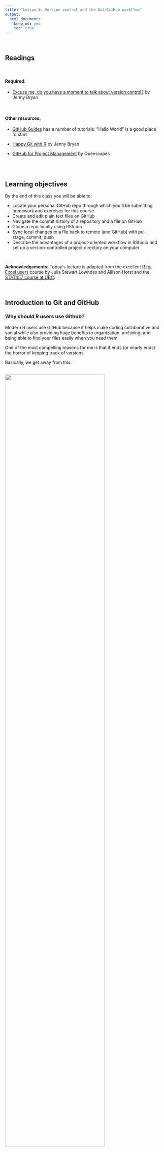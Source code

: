 ```yaml
---
title: "Lesson 3: Version control and the Git/GitHub workflow"
output: 
  html_document:
    keep_md: yes 
    toc: true
---
```

  

<br>

## Readings

<br>
 
#### Required:  
* [Excuse me, do you have a moment to talk about version control?](https://peerj.com/preprints/3159/) by Jenny Bryan  


<br>

#### Other resources:  
* [GitHub Guides](https://guides.github.com/) has a number of tutorials. "Hello World" is a good place to start

* [Happy Git with R](https://happygitwithr.com/) by Jenny Bryan

* [GitHub for Project Management](https://openscapes.github.io/series/github-issues.html) by Openscapes

<br>
<br>

## Learning objectives

By the end of this class you will be able to:  

* Locate your personal GitHub repo through which you'll be submitting homework and exercises for this course
* Create and edit plain text files on GitHub
* Navigate the commit history of a repository and a file on GitHub
* Clone a repo locally using RStudio
* Sync local changes to a file back to remote (and GitHub) with pull, stage, commit, push
* Describe the advantages of a project-oriented workflow in RStudio and set up a version-controlled project directory on your computer

<br>

**Acknowledgements**: Today's lecture is adapted from the excellent [R for Excel users](https://rstudio-conf-2020.github.io/r-for-excel/) course by Julia Stewart Lowndes and Allison Horst and the [STAT457 course at UBC](https://stat545guidebook.netlify.com/the-version-control-workflow.html).

<br>

## Introduction to Git and GitHub

### Why should R users use Github?

Modern R users use GitHub because it helps make coding collaborative and social while also providing huge benefits to organization, archiving, and being able to find your files easily when you need them.

One of the most compelling reasons for me is that it ends (or nearly ends) the horror of keeping track of versions.

Basically, we get away from this: 

<br>

<img src="assets/MessySaves.png" width="80%" />
<br>

This is a nightmare not only because I have NO idea which is truly the version we used in that analysis we need to update, but because it is going to take a lot of detective work to see what actually changed between each file. Also, it is very sad to think about the amount of time everyone involved is spending on bookkeeping: is everyone downloading an attachment, dragging it to wherever they organize this on their own computers, and then renaming everything? Hours and hours of all of our lives. 

But then there is GitHub. 

In GitHub, in this example you will likely only see a single file, which is the most recent version. GitHub's job is to track who made any changes and when (so no need to save a copy with your name or date at the end), and it also requires that you write something human-readable that will be a breadcrumb for you in the future. It is also designed to be easy to compare versions, and you can easily revert to previous versions. 

GitHub also supercharges you as a collaborator. First and foremost with Future You, but also sets you up to collaborate with Future Us!

GitHub, especially in combination with RStudio, is also game-changing for publishing and distributing. You can — and we will — publish and share files openly on the internet. 

<br>

### What is GitHub? And Git?

OK so what is GitHub? And Git? 

- **Git** is a program that you install on your computer: it is version control software that tracks changes to your files over time.

- **Github** is an website that is essentially a social media platform for your git-versioned files. GitHub stores all your versioned files as an archive, but also as allows you to interact with other people's files and has management tools for the social side of software projects. It has many nice features to be able visualize differences between [images](https://help.github.com/articles/rendering-and-diffing-images/), [rendering](https://help.github.com/articles/mapping-geojson-files-on-github/) & [diffing](https://github.com/blog/1772-diffable-more-customizable-maps) map data files, [render text data files](https://help.github.com/articles/rendering-csv-and-tsv-data/), and [track changes in text](https://help.github.com/articles/rendering-differences-in-prose-documents/).

GitHub was developed for software development, so much of the functionality and terminology that is exciting for professional programmers (e.g., branches and pull requests) isn't necessarily the right place for us as new R users to get started. We'll get there soon, but for now, we will be learning and practicing GitHub's features and terminology on a "need to know basis" as we start managing our projects with GitHub.

<br>

### Account types

GitHub allows for cloud storage, like Google Drive and Dropbox do. But there’s a bit more structure than just storing files under your account:

* Repositories (aka “repos”): All files must be organized into repositories. Think of these as self-contained projects. These can either be public or private.
* User Accounts vs. Organization Accounts (aka “Org”): All repositories belong to an account:

  * A user account is the account you just made, and typically holds repositories related to your own work.
  * An Organization account can be owned by multiple people, and typically holds repositories relevant to a group (like `therkildsen-class`).

Examples:

* The [ggplot2 repo](https://github.com/tidyverse/ggplot2), within its corresponding `tidyverse Org`
* Our [class website](https://github.com/nt246/NTRES6940-data-science) within Nina's user account `nt246`

<br>

### Reconnecting with your course repo on GitHub
As we discussed at the end of last class, we have created a GitHub Classroom organization for the class. You should all have accessed your personal course repo through which you will be submitting your assignments and communicating with us. If not, click [here](https://classroom.github.com/a/SA7QIA7g) and select your name from the list (or just click continue if you don't see your name there).

Once you land on your repo page, notice that it is hosted within our course organizational account `therkildsen-class`, not your personal account (see the path in the top left corner). To make this repo also show up on your personal account page, click the "Star" button on the top right of the page. Now if you click on the profile information in the very top right corner, and select the "Your stars" option, you'll be taken to a list of all the repos you have starred and your course repo should show up here (it should be named something like `therkildsen-class/ntres-6940-YOUR_USER_NAME`). Click on the repo name to return to your course repo.

<br>

## Navigating GitHub

### Make a new file on your course repo

<br>

#### Together:
* Click on the “Create New File” button on your repository’s home page.
* Call it `navigating_github.md`
* Leave it blank, and commit (“save”) the file by clicking on green “commit new file” button at the bottom of the page.
* Together: Add the URL for our [course homepage](https://nt246.github.io/NTRES6940-data-science/index.html) to your `navigating_github.md` file (click on the pen button to edit), together with some commentary
* Commit the changes

<br>

#### Your turn:
* Now add the URL’s (with commentary) to 
  + your personal class repo
  + your user account page
* Commit the changes

* Now create a new subdirectory for course notes (remember to not use spaces in names, so you can call it something like course-notes)


If you can't figure out how to add a subdirectory, you're not the first to wonder. Let's [ask the internet](https://github.com/KirstieJane/STEMMRoleModels/wiki/Creating-new-folders-in-GitHub-repository-via-the-browser)

<br>

### Exploring the commit history of a repo
We'll go through this together.


GitHub uses the program Git to keep track of the project’s history.

Users make “commits” to form a commit history

* Git only tracks the changes associated with a commit, so it doesn’t need to take a snapshot of all your files each time.
* The actual changes are called a diff.

Demostration:

* View commit history of the [course website repo](https://github.com/nt246/NTRES6940-data-science) by clicking on the “commits” button on the repo home page.
* View a recent diff by clicking on the button with the SHA or hash code (something like `6c0a5f1`).
* This is also useful for collaborators to see exactly what you changed.
* View the repository from a while back with the <> button.
* View the history of a file by clicking on the file, then clicking “History”.

<br>

### Why version control?

* Don’t fret removing stuff
* Leave a breadcrumb trail for troubleshooting
* “Undo” and navigate a previous state
* Helps you define your work

<br>

## Interfacing with GitHub from our local computers using RStudio

We should all have set up git on our local computers by now and have it connected to RStudio. If you don't, follow the instructions [here](https://nt246.github.io/NTRES6940-data-science/lesson2-rmarkdown-github.html#github_brief_intro__config)

<br>

## Clone your repository using RStudio

Let's recap on the setup we rushed through at the end of last class. We have all identified our course repo on GitHub, i.e. in the cloud. Now, let's get it established locally on our computers: that is called "cloning". 

Let's clone this repo to our local computer using RStudio. Unlike downloading, cloning keeps all the version control and user information bundled with the files. 

<br>

### Copy the repo address 

First, click the green "Code" button, then copy the web address of the repository you want to clone. We will use HTTPS. 

> **Aside**: HTTPS is default, but you could alternatively set up with SSH. This is more advanced than we will get into here, but allows 2-factor authentication. See [Happy Git with R](https://happygitwithr.com/credential-caching.html#special-consideration-re-two-factor-authentication) for more information.
<br>

<img src="assets/github-clone-sept20.png" width="100%" />

<br>

### RStudio: New Project

Now go back to RStudio, and click on New Project. There are a few different ways; you could also go to File > New Project..., or click the little green + with the R box in the top left.
also in the File menu).

<br>

<img src="assets/new_project1.png" width="80%" />

<br>


### Select Version Control

<br>

<img src="assets/new_project2.png" width="80%" />

<br>

### Select Git

Since we are using git. 

<br>

<img src="assets/new_project3.png" width="80%" />

<br>


### Paste the repo address

Paste the repo address (which is still in your clipboard) into in the "Repository URL" field. The "Project directory name" should autofill; if it does not press *tab*, or type it in. It is best practice to keep the "Project directory name" THE SAME as the repository name.

When cloned, this repository is going to become a folder on your computer. 

At this point you can save this repo anywhere. There are different schools of thought but we think it is useful to create a high-level folder where you will keep your github repos to keep them organized. We call ours `github` and keep it in our root folder (`~/github`), and so that is what we will demonstrate here — you are welcome to do the same. Press "Browse..." to navigate to a folder and you have the option of creating a new folder. Make sure to not place it in folder tracked by a cloud storage service (e.g. DropBox, Google Drive or Box).

Finally, click Create Project. 

<br>

<img src="assets/new_project4.png" width="80%" />

<br>
<br>

### Admire and inspect your local repo

If everything went well, the repository will show up in RStudio!

<br>

<img src="assets/new_project5.png" width="100%" />

<br>

The repository is also saved to the location you specified, and you can navigate to it as you normally would in Finder or Windows Explorer: 

<br>

<img src="assets/new_project6.png" width="80%" />

<br>

**Hooray!**

<br>


Let's notice a few things: 

First, our working directory is set to `~/github/r-workshop`, and `r-workshop` is also named in the top right hand corner.

Second, we have a Git tab in the top right pane! Let's click on it. 

<br>

<img src="assets/new_project5_annotated.png" width="80%" />

<br>

Our Git tab has 2 items:

- .gitignore file
- .Rproj file

These have been added to our repo by RStudio — we can also see them in the File pane in the bottom right of RStudio. These are helper files that RStudio has added to streamline our workflow with GitHub and R. We will talk about these a bit more soon. One thing to note about these files is that they begin with a period (`.`) which means they are hidden files: they show up in the Files pane of RStudio but won't show up in your Finder or Windows Explorer.

Going back to the Git tab, both these files have little yellow icons with question marks `?`. This is GitHub's way of saying: "I am responsible for tracking everything that happens in this repo, but I'm not sure what is going on with these files yet. Do you want me to track them too?" 

We will handle this in a moment; first let's look at the README.md file.

<br>

### Edit your README file

Let's also open up the README.md. This is a Markdown file, which is the same language we just learned with R Markdown. It's like an R Markdown file without the abilities to run R code. 

We will edit the file and illustrate how GitHub tracks files that have been modified (to complement seeing how it tracks files that have been added. 

README files are common in programming; they are the first place that someone will look to see **why code exists and how to run it**. 

In my README, I'll write: 

```
This repo is for my coursework for NTRES 6940. 
```

When I save this, notice how it shows up in my Git tab. It has a blue "M": GitHub is already tracking this file, and tracking it line-by-line, so it knows that something is different: it's Modified with an M. 

Great. Now let's sync back to GitHub in 4 steps.  
 
<br>

## Sync from RStudio (local) to GitHub (remote)

Syncing to GitHub.com means 4 steps: 

1. Pull
1. Stage
1. Commit
1. Push

<br>

<img src="assets/commit_steps.png" width="100%" />

<br>

We start off this whole process by clicking on the Commit section. 

<br>

<img src="assets/commit_circled.png" width="100%" />

<br>

### Pull 

We start off by "Pulling" from the remote repository (GitHub.com) to make sure that our local copy has the most up-to-date information that is available online. Right now, since we just created the repo and are the only ones that have permission to work on it, we can be pretty confident that there isn't new information available. But we pull anyways because this is a very safe habit to get into for when you start collaborating with yourself across computers or others. Best practice is to pull often: it costs nothing (other than an internet connection). 

Pull by clicking the teal Down Arrow. (Notice also how when you highlight a filename, a preview of the differences displays below).

<br>

<img src="assets/commit_pull.png" width="100%" />

<br>

### Stage

Let's click the boxes next to each file. This is called "staging a file": you are indicating that you want GitHub to track this file, and that you will be syncing it shortly. Notice: 

- .Rproj and .gitignore files: the question marks turn into an A because these are new files that have been added to your repo (automatically by RStudio, not by you). 
- README.md file: the M indicates that this was modified (by you)

These are the codes used to describe how the files are changed, (from the RStudio [cheatsheet](http://www.rstudio.com/wp-content/uploads/2016/01/rstudio-IDE-cheatsheet.pdf)):

<br>

<img src="assets/commit_codes_added_modified.png" width="30%" />

<br>

### Commit

Committing is different from saving our files (which we still have to do! RStudio will indicate a file is unsaved with red text and an asterix). We commit a single file or a group of files when we are ready to save a snapshot in time of the progress we've made. Maybe this is after a big part of the analysis was done, or when you're done working for the day.

Committing our files is a 2-step process.

First, you write a "commit message", which is a human-readable note about what has changed that will accompany GitHub's non-human-readable alphanumeric code to track our files. I think of commit messages like breadcrumbs to my Future Self: how can I use this space to be useful for me if I'm trying to retrace my steps (and perhaps in a panic?). 

Second, you press Commit. 

<br>

<img src="assets/commit_message_arrow.png" width="100%" />

<br>

When we have committed successfully, we get a rather unsuccessful-looking pop-up message. You can read this message as "Congratulations! You've successfully committed 3 files, 2 of which are new!" It is also providing you with that alphanumeric SHA code that GitHub is using to track these files. 

If our attempt was not successful, we will see an Error. Otherwise, interpret this message as a joyous one. 

> Does your pop-up message say "Aborting commit due to empty commit message."? GitHub is really serious about writing human-readable commit messages.
<br>

<img src="assets/commit_success.png" width="100%" />

<br>

When we close this window there is going to be (in my opinion) a very subtle indication that we are not done with the syncing process. 

<br>

<img src="assets/commit_branch_ahead_of_origin_master.png" width="100%" />

<br>


We have successfully committed our work as a breadcrumb-message-approved snapshot in time, but it still only exists locally on our computer. We can commit without an internet connection; we have not done anything yet to tell GitHub that we want this pushed to the remote repo at GitHub.com. So as the last step, we push. 


### Push

The last step in the syncing process is to Push!

<br>

<img src="assets/commit_push.png" width="100%" />

<br>

Awesome! We're done here in RStudio for the moment, let's check out the remote on GitHub.com.

<br>

## Commit history

The files you added should now be on github.com. 

Notice how the README.md file we created is automatically displayed at the bottom. Since it is good practice to have a README file that identifies what code does (i.e. why it exists), GitHub will display a Markdown file called README nicely formatted.

<br>

<img src="assets/gh_repo_view.png" width="100%" />

<br>

Let's also explore the commit history. The 2 commits we've made (the first was when we originally initiated the repo from GitHub.com) are there!

<br>

## Project-oriented workflows

Let's go back to RStudio and see how we set up well-organized projects and workflows for our data analyses. 

This GitHub repository is now also an RStudio Project (capital P Project). This just means that RStudio has saved this additional file with extension `.Rproj` (ours is `r-workshop.Rproj`) to store specific settings for this project. It's a bit of technology to help us get into the good habit of having a project-oriented workflow. 

A [project-oriented workflow](https://rstats.wtf/project-oriented-workflow.html) means that we are going to organize all of the relevant things we need for our analyses in the same place. That means that this is the place where we keep all of our data, code, figures, notes, etc. 

R Projects are great for reproducibility, because our self-contained working directory will be the **first** place R looks for files. 

Why does this matter? It's convenient for us to have everything associated with our analyses close at-hand.  When we work with different files in R (like data or saved graphs) we always need to tell R where things "live" by identifying its file path. If files are scattered across your computer, we would have to keep track of many different filepaths. So using RStudio Projects and having a project-oriented workflow and mindset makes our analysis less brittle and more portable — across people, time, and computers. If you're not convinced, please check Jenny Bryan's arguments [here](https://rstats.wtf/project-oriented-workflow.html). 

<br>

### Working directory

Now that we have our Project, let's revisit this important question: where are we? Now we are in our Project. Everything we do will by default be saved here so all our files can be nicely organized. 

And this is important because if our friend Maria clones this repository that you just made and saves it in `Maria/my/projects/way/over/here`, she will still be able to interact with your files as you are here.

<img src="assets/RStudio_IDE_projdir.png" width="100%" />

<br>

## Project-oriented workflows in action (aka our analytical setup)

Let's get a bit organized. First, let's create a new R Markdown file for notes that you want to take as we work through the different modules of this course.

<br>

### Create a new Rmd file

So let's do this (again): 

File > New File > R Markdown ... (or click the green plus in the top left corner).

Let's set up this file so it's ready for us to enter notes into. I'm going to update the header with a new title and add my name, and then I'm going to delete the rest of the document so that we have a clean start. 

> **Efficiency Tip**: I use Shift - Command - Down Arrow to highlight text from my cursor to the end of the document
```
---
title: "Notes for NTRES 6940 lectures"
author: "Nina Overgaard Therkildsen"
date: "09/21/2020"
output: html_document
---
# Course notes
We're going to learn a lot about GitHub and the tidyverse and it's going to be fun.
```

Now, let's save it. I'm going to call my file `course-notes.Rmd`. 

Notice that when we save this file, it pops up in our Git tab. Git knows that there is something new in our repo. 

Let's also knit this file. And look: Git also sees the knitted .html. 


And let's practice syncing our file to to GitHub: pull, stage, commit, push

> **Troubleshooting:** What if a file doesn't show up in the Git tab and you expect that it should? Check to make sure you've saved the file. If the filename is red with an asterix, there have been changes since it was saved. Remember to save before syncing to GitHub!

<br>

### Create data and figures folders

Let's create a few folders to be organized. Let's have one for our the raw data, and one for the figures we will output. We can do this in RStudio, in the bottom right pane Files pane by clicking the New Folder button: 

* folder called "data"
* folder called "figures"  

We can press the refresh button in the top-right of this pane (next to the "More" button) to have these show up in alphabetical order. 

Now let's go to our Finder or Windows Explorer: our new folders are there as well!

<br>

### Output formats for RMarkdown

After pushing, the rendered html of `course-notes.Rmd` file should show up in our GitHub repo after we push it. But how does it look? GitHub just displays the raw html text file, not the nice-looking rendered version we'll see in a browser. 

The nicely formatted files you see on GitHub (e.g. typical README pages) are markdown files (.md in contrast to .Rmd). Fortunately, RMarkdown can output to this format, along with several others including pdf and word documents. We can change the output format by changing the settings in the YAML header of our RMarkdown document. We can change to GitHub flavored markdown by doing one of the following:

* When creating your RMarkdown file, click "From template", and then select "GitHub Document (Markdown)"

<br>

![](https://camo.githubusercontent.com/a10832533c888e1af7f9a110dfb635e507951151/687474703a2f2f6161726f6e626167676574742e636f6d2f696d616765732f66726f6d5f74656d706c6174652e706e67)

<br>

* At the top of an RMarkdown file, manually edit the output of the GitHub document using the following syntax

```
---
title: "Title"
output: 
  github_document: 
    toc: true
---
```

Note: `toc: true` is optional, but it can automatically set up a table of content for you. 

You can find much more information about RMarkdown output formats [here](https://r4ds.had.co.nz/r-markdown-formats.html). For most of our work in this course, we will want to use the github_document output type because this displays nicely on the GitHub website.

<br>

### Move files to data folder

Now let's try adding a file to our local RStudio project folder so we can push it to GitHub. One of the data files you will need for your next problem set is located [here](https://raw.githubusercontent.com/nt246/NTRES6940-data-science/master/datasets/EconomistData.csv). Save this file (using File -> Save Page As in your internet browser) into the 'data' subfolder of your R project.  

Now let's go back to RStudio. We can click on the data folder in the Files tab and now see this new file.

The data folder also shows up in your Git tab. But the figures folder does not. That is because GitHub cannot track an empty folder, it can only track files within a folder. 

Let's sync the data file (we will be able to sync the figures folder after we've generated some plots later in the course). We can stage multiple files at once by typing Command - A and clicking "Stage" (or using the space bar). To Sync: pull - stage - commit - push!

<br>

### Activity

Edit your README either directly on GitHub or in RStudio and practice syncing (pull, stage, commit, push). For example, 

* Indicate whether you're taking the course for credit
* Add a fun fact about yourself
* Add another line of text
* Add a picture of yourself (see instructions from last class [here](https://nt246.github.io/NTRES6940-data-science/lesson2-rmarkdown-github.html#activity))

Explore your Commit History. 

<br>

## Committing - how often? Tracking changes in your files

Whenever you make changes to the files in Github, you will walk through the Pull -> Stage -> Commit -> Push steps.

I tend to do this every time I finish a task (basically when I start getting nervous that I will lose my work).  Once something is committed, it is very difficult to lose it.

<br>

## Adding version control to a pre-existing R-project
You may have been working on an RStudio project earlier and now you want to add version control through GitHub. You can easily set that up with [these instructions](https://happygitwithr.com/new-github-first.html) by from Happy Git with R by Jenny Bryan.

<br>
<br>

### END **GitHub** session!
